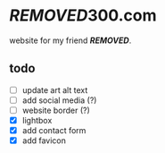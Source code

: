 # ***REMOVED***300.com

website for my friend ***REMOVED***.

## todo

- [ ] update art alt text
- [ ] add social media (?)
- [ ] website border (?)
- [x] lightbox
- [x] add contact form
- [x] add favicon
